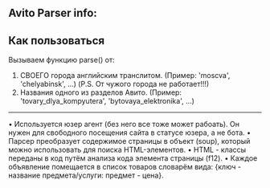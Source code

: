 Avito Parser info:
  ----------------------
  Как пользоваться
  ----------------------
  Вызываем функцию parse() от:
  1) СВОЕГО города английским транслитом. (Пример: 'moscva', 'chelyabinsk', ...) (P.S. От чужого города не работает!!!)
  2) Названия одного из разделов Авито. (Пример: 'tovary_dlya_kompyutera', 'bytovaya_elektronika', ...)
  ----------------------
  
  •	Используется юзер агент (без него все тоже может рабоать). Он нужен для свободного посещения сайта в статусе юзера, а не бота.
  •	Парсер преобразует содержимое страницы в объект (soup), который можно использовать для поиска HTML-элементов.
  •	HTML - классы переданы в код путём анализа кода элемента страницы (f12).
  •	Каждое объявление помещается в список товаров словарём вида: {ключ - название предмета/услуги: предмет - цена}.
